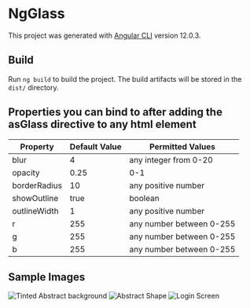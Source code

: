 # NgGlass

This project was generated with [Angular CLI](https://github.com/angular/angular-cli) version 12.0.3.

## Build

Run `ng build` to build the project. The build artifacts will be stored in the `dist/` directory.

## Properties you can bind to after adding the asGlass directive to any html element

| Property     	| Default Value 	| Permitted Values         	|
|--------------	|---------------	|--------------------------	|
| blur         	| 4             	| any integer from 0-20     |
| opacity      	| 0.25          	| 0-1                      	|
| borderRadius 	| 10            	| any positive number      	|
| showOutline  	| true          	| boolean                  	|
| outlineWidth 	| 1             	| any positive number      	|
| r            	| 255           	| any number between 0-255 	|
| g            	| 255           	| any number between 0-255 	|
| b            	| 255           	| any number between 0-255 	|



## Sample Images

![Tinted Abstract background](https://user-images.githubusercontent.com/45912002/120915737-22d15a80-c6c3-11eb-8eb2-5872c745533d.png)
![Abstract Shape](https://user-images.githubusercontent.com/45912002/120915748-2b299580-c6c3-11eb-9fdf-1382daff1198.png)
![Login Screen](https://user-images.githubusercontent.com/45912002/120915756-2f55b300-c6c3-11eb-924f-742498251592.png)
